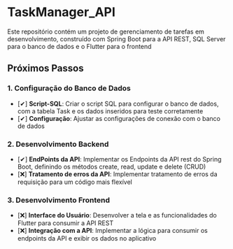 # TaskManager_API
Este repositório contém um projeto de gerenciamento de tarefas em desenvolvimento, construído com Spring Boot para a API REST, SQL Server para o banco de dados e o Flutter para o frontend

## Próximos Passos

### 1. **Configuração do Banco de Dados**

- [✔] **Script-SQL**: Criar o script SQL para configurar o banco de dados, com a tabela Task e os dados inseridos para teste corretamente
- [✔] **Configuração**: Ajustar as configurações de conexão com o banco de dados

### 2. **Desenvolvimento Backend**

- [✔] **EndPoints da API**: Implementar os Endpoints da API rest do Spring Boot, definindo os métodos create, read, update e delete (CRUD)
- [❌] **Tratamento de erros da API**: Implementar tratamento de erros da requisição para um código mais flexível

### 3. **Desenvolvimento Frontend**

- [❌] **Interface do Usuário**: Desenvolver a tela e as funcionalidades do Flutter para consumir a API REST
- [❌] **Integração com a API**: Implementar a lógica para consumir os endpoints da API e exibir os dados no aplicativo
